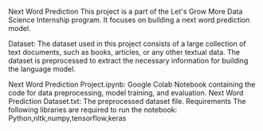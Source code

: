 Next Word Prediction
This project is a part of the Let's Grow More Data Science Internship program. It focuses on building a next word prediction model.

Dataset:
The dataset used in this project consists of a large collection of text documents, such as books, articles, or any other textual data. The dataset is preprocessed to extract the necessary information for building the language model.


Next Word Prediction Project.ipynb: Google Colab Notebook containing the code for data preprocessing, model training, and evaluation.
Next Word Prediction Dataset.txt: The preprocessed dataset file.
Requirements
The following libraries are required to run the notebook: Python,nltk,numpy,tensorflow,keras


